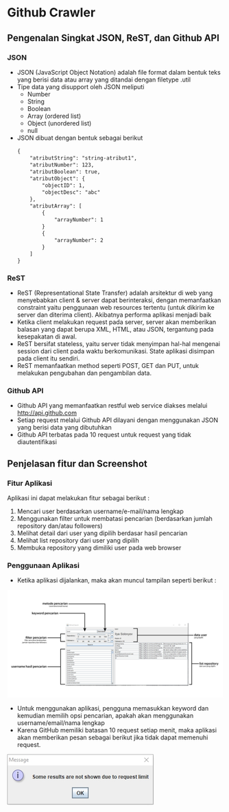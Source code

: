 # Github Crawler

## Pengenalan Singkat JSON, ReST, dan Github API

### JSON
* JSON (JavaScript Object Notation) adalah file format dalam bentuk teks yang berisi data atau array yang ditandai dengan filetype .util
* Tipe data yang disupport oleh JSON meliputi
	- Number
	- String
	- Boolean
	- Array (ordered list)
	- Object (unordered list)
	- null
* JSON dibuat dengan bentuk sebagai berikut
	```util
	{
		"atributString": "string-atribut1",
		"atributNumber": 123,
		"atributBoolean": true,
		"atributObject": {
			"objectID": 1,
			"objectDesc": "abc"
		},
		"atributArray": [
			{
				"arrayNumber": 1
			}
			{
				"arrayNumber": 2
			}		
		]
	}
	```

### ReST
* ReST (Representational State Transfer) adalah arsitektur di web yang menyebabkan client & server dapat berinteraksi, dengan memanfaatkan constraint yaitu penggunaan web resources tertentu (untuk dikirim ke server dan diterima client). Akibatnya performa aplikasi menjadi baik
* Ketika client melakukan request pada server, server akan memberikan balasan yang dapat berupa XML, HTML, atau JSON, tergantung pada kesepakatan di awal.
* ReST bersifat stateless, yaitu server tidak menyimpan hal-hal mengenai session dari client pada waktu berkomunikasi. State aplikasi disimpan pada client itu sendiri.
* ReST memanfaatkan method seperti POST, GET dan PUT, untuk melakukan pengubahan dan pengambilan data.

### Github API
* Github API yang memanfaatkan restful web service diakses melalui http://api.github.com
* Setiap request melalui Github API dilayani dengan menggunakan JSON yang berisi data yang dibutuhkan
* Github API terbatas pada 10 request untuk request yang tidak diautentifikasi

## Penjelasan fitur dan Screenshot
### Fitur Aplikasi
Aplikasi ini dapat melakukan fitur sebagai berikut : 

1. Mencari user berdasarkan username/e-mail/nama lengkap
2. Menggunakan filter untuk membatasi pencarian (berdasarkan jumlah repository dan/atau followers)
3. Melihat detail dari user yang dipilih berdasar hasil pencarian
4. Melihat list repository dari user yang dipilih
5. Membuka repository yang dimiliki user pada web browser

### Penggunaan Aplikasi
* Ketika aplikasi dijalankan, maka akan muncul tampilan seperti berikut :

![Tampilan Utama](/docs/screenshot/ss-1.jpg?raw=true "Tampilan Utama")

* Untuk menggunakan aplikasi, pengguna memasukkan keyword dan kemudian  memilih opsi pencarian, apakah akan menggunakan username/email/nama lengkap
* Karena GitHub memiliki batasan 10 request setiap menit, maka aplikasi akan memberikan pesan sebagai berikut jika tidak dapat memenuhi request.

![Tampilan Error](/docs/screenshot/ss-2.jpg?raw=true "Tampilan Error")


